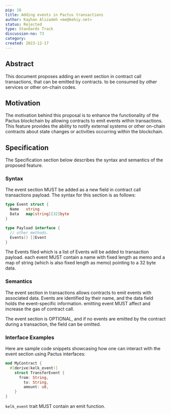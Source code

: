 ```yaml
---
pip: 16
title: Adding events in Pactus transactions
author: Kayhan Alizadeh <me@kehiy.net>
status: Rejected
type: Standards Track
discussion-no: 73
category:
created: 2023-12-17
---
```


## Abstract

This document proposes adding an event section in contract call transactions,
that can be emitted by contracts. to be consumed by other services or other on-chain codes.

## Motivation

The motivation behind this proposal is to enhance the functionality of the Pactus blockchain by allowing contracts to
emit events within transactions.
This feature provides the ability to notify external systems or other on-chain
contracts about state changes or activities occurring within the blockchain.

## Specification

The Specification section below describes the syntax and semantics of the proposed feature.

### Syntax

The event section MUST be added as a new field in contract call transactions payload.
The syntax for this section is as follows:

```go
type Event struct {
  Name   string
  Data   map[string][32]byte
}

type Payload interface {
  // other methods.
  Events() []Event
}
```

The Events filed which is a list of Events will be added to transaction payload.
each event MUST contain a name with fixed length as memo and a map of string
(which is also fixed length as memo) pointing to a 32 byte data.

### Semantics

The event section in transactions allows contracts to emit events with associated data.
Events are identified by their name, and the data field holds the event-specific information.
emitting event MUST affect and increase the gas of contract call.

The event section is OPTIONAL, and if no events are emitted by the contract during a transaction,
the field can be omitted.

### Interface Examples

Here are sample code snippets showcasing how one can interact with the event section using Pactus interfaces:

```rust
mod MyContract {
  #[derive(kelk_event)]
    struct TransferEvent {
      from: String,
        to: String,
        amount: u8,
    }
}
```

`kelk_event` trait MUST contain an emit function.
